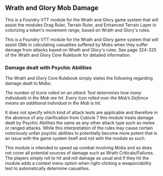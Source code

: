 ## **Wrath and Glory Mob Damage**

This is a Foundry VTT module for the Wrath and Glory game system that will assist the modules Drag Ruler, Terrain Ruler,
and Enhanced Terrain Layer in colorizing a token's movement range, based on Wrath and Glory's rules.

This is a Foundry VTT module for the Wrath and Glory game system that will assist GMs in calculating casualties suffered by Mobs when they suffer damage from attacks
based on Wrath and Glory's rules. See page 324-325 of the Wrath and Glory Core Rulebook for detailed information.


### **Damage dealt with Psychic Abilities**

The Wrath and Glory Core Rulebook simply states the following regarding damage dealt to Mobs:

*The number of Icons rolled on an attack Test 
determines how many individuals in the Mob are hit. 
Every Icon rolled over the Mob’s Defence means an 
additional individual in the Mob is hit.*

It does not specify which kind of attack tests are applicable and therefore in the absence of any clarification from Cubicle 7 this module treats damage dealt by Psychic Abilities
the same as any other attack type such as melee or ranged attacks. While this interpretation of the rules may cause certain notoriously unfair psychic abilities to potentially become more potent that is an
issue with the game system itself and not with the module as such.

This module is intended to speed up combat involving Mobs and so does not cover all potential sources of damage such as Wrath Criticals/Failures. The players simply roll to hit and roll damage as usual 
and if they hit the module adds a context menu option when right-clicking a weapon/ability test to automatically determine casualties.
